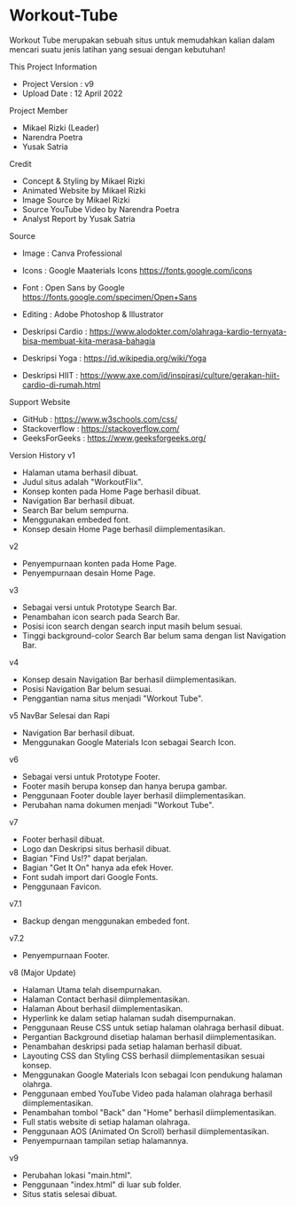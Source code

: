 # Workout-Tube
Workout Tube merupakan sebuah situs untuk memudahkan kalian dalam mencari suatu jenis latihan yang sesuai dengan kebutuhan!

This Project Information
- Project Version : v9
- Upload Date     : 12 April 2022

Project Member
- Mikael Rizki (Leader)
- Narendra Poetra
- Yusak Satria

Credit
- Concept & Styling by Mikael Rizki
- Animated Website by Mikael Rizki
- Image Source by Mikael Rizki
- Source YouTube Video by Narendra Poetra
- Analyst Report by Yusak Satria

Source
- Image    : Canva Professional
- Icons    : Google Maaterials Icons https://fonts.google.com/icons
- Font     : Open Sans by Google https://fonts.google.com/specimen/Open+Sans
- Editing  : Adobe Photoshop & Illustrator 

- Deskripsi Cardio    : https://www.alodokter.com/olahraga-kardio-ternyata-bisa-membuat-kita-merasa-bahagia
- Deskripsi Yoga      : https://id.wikipedia.org/wiki/Yoga
- Deskripsi HIIT      : https://www.axe.com/id/inspirasi/culture/gerakan-hiit-cardio-di-rumah.html

Support Website
- GitHub        : https://www.w3schools.com/css/
- Stackoverflow : https://stackoverflow.com/
- GeeksForGeeks : https://www.geeksforgeeks.org/

Version History
v1
- Halaman utama berhasil dibuat.
- Judul situs adalah "WorkoutFlix".
- Konsep konten pada Home Page berhasil dibuat.
- Navigation Bar berhasil dibuat.
- Search Bar belum sempurna.
- Menggunakan embeded font.
- Konsep desain Home Page berhasil diimplementasikan.

v2
- Penyempurnaan konten pada Home Page.
- Penyempurnaan desain Home Page.

v3
- Sebagai versi untuk Prototype Search Bar.
- Penambahan icon search pada Search Bar.
- Posisi icon search dengan search input masih belum sesuai.
- Tinggi background-color Search Bar belum sama dengan list Navigation Bar.

v4
- Konsep desain Navigation Bar berhasil diimplementasikan.
- Posisi Navigation Bar belum sesuai.
- Penggantian nama situs menjadi "Workout Tube".

v5 NavBar Selesai dan Rapi
- Navigation Bar berhasil dibuat.
- Menggunakan Google Materials Icon sebagai Search Icon.

v6 
- Sebagai versi untuk Prototype Footer.
- Footer masih berupa konsep dan hanya berupa gambar.
- Penggunaan Footer double layer berhasil diimplementasikan.
- Perubahan nama dokumen menjadi "Workout Tube".

v7
- Footer berhasil dibuat.
- Logo dan Deskripsi situs berhasil dibuat.
- Bagian "Find Us!?" dapat berjalan.
- Bagian "Get It On" hanya ada efek Hover.
- Font sudah import dari Google Fonts.
- Penggunaan Favicon.

v7.1
- Backup dengan menggunakan embeded font.

v7.2
- Penyempurnaan Footer.

v8 (Major Update)
- Halaman Utama telah disempurnakan.
- Halaman Contact berhasil diimplementasikan.
- Halaman About berhasil diimplementasikan.
- Hyperlink ke dalam setiap halaman sudah disempurnakan.
- Penggunaan Reuse CSS untuk setiap halaman olahraga berhasil dibuat.
- Pergantian Background disetiap halaman berhasil diimplementasikan.
- Penambahan deskripsi pada setiap halaman berhasil dibuat.
- Layouting CSS dan Styling CSS berhasil diimplementasikan sesuai konsep.
- Menggunakan Google Materials Icon sebagai Icon pendukung halaman olahrga.
- Penggunaan embed YouTube Video pada halaman olahraga berhasil diimplementasikan.
- Penambahan tombol "Back" dan "Home" berhasil diimplementasikan.
- Full statis website di setiap halaman olahraga.
- Penggunaan AOS (Animated On Scroll) berhasil diimplementasikan.
- Penyempurnaan tampilan setiap halamannya.

v9
- Perubahan lokasi "main.html".
- Penggunaan "index.html" di luar sub folder.
- Situs statis selesai dibuat.

